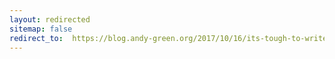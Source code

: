 ```yaml
---
layout: redirected
sitemap: false
redirect_to:  https://blog.andy-green.org/2017/10/16/its-tough-to-write-when-youre-writing-all-the-time/
---
```

